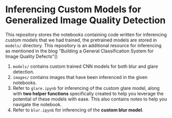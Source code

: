 # Inferencing Custom Models for Generalized Image Quality Detection
This repository stores the notebooks containing code written for inferencing custom models that we had trained, the pretrained models are stored in ``` models/``` directory. This repository is an additional resource for inferencing as mentioned in the blog "Building a General Classification System for Image Quality Defects"()
1. ``` models/ ``` contains custom trained CNN models for both blur and glare detection.
2. ``` images/ ``` contains images that have been inferenced in the given notebooks.
3.  Refer to ``` glare.ipynb ``` for inferencing of the custom glare model, along with **two helper functions** specifically created to help you leverage the potential of these models with ease. This also contains notes to help you navigate the notebook.
4.  Refer to ``` blur.ipynb ``` for inferencing of the **custom blur model**.
